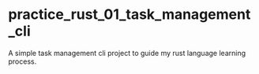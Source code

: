 # practice_rust_01_task_management_cli
A simple task management cli project to guide my rust language learning process.
